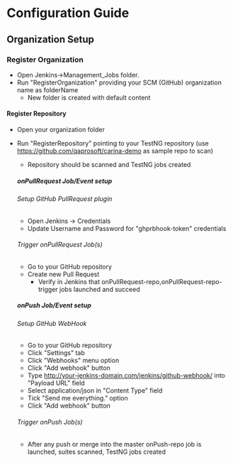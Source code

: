 # Configuration Guide
## Organization Setup

### Register Organization
* Open Jenkins->Management_Jobs folder.
* Run "RegisterOrganization" providing your SCM (GitHub) organization name as folderName
     * New folder is created with default content

#### Register Repository
* Open your organization folder
* Run "RegisterRepository" pointing to your TestNG repository (use https://github.com/qaprosoft/carina-demo as sample repo to scan)
     * Repository should be scanned and TestNG jobs created

  ##### onPullRequest Job/Event setup

  ###### Setup GitHub PullRequest plugin 
     * Open Jenkins -> Credentials
     * Update Username and Password for "ghprbhook-token" credentials

   ###### Trigger onPullRequest Job(s)
     * Go to your GitHub repository
     * Create new Pull Request
        * Verify in Jenkins that onPullRequest-repo,onPullRequest-repo-trigger jobs launched and succeed

  ##### onPush Job/Event setup

  ###### Setup GitHub WebHook
     * Go to your GitHub repository
     * Click "Settings" tab
     * Click "Webhooks" menu option
     * Click "Add webhook" button
     * Type http://your-jenkins-domain.com/jenkins/github-webhook/ into "Payload URL" field
     * Select application/json in "Content Type" field
     * Tick "Send me everything." option
     * Click "Add webhook" button

   ###### Trigger onPush Job(s)
     *  After any push or merge into the master onPush-repo job is launched, suites scanned, TestNG jobs created
